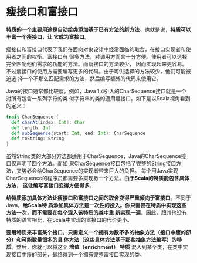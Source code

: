 瘦接口和富接口
================================================================================
**特质的一个主要用途是自动给类添加基于已有方法的新方法**。也就是说，**特质可以丰富一个瘦接口，让
它成为富接口**。

瘦接口和富接口代表了我们在面向对象设计中经常面临的取舍，在接口实现者和使用者之间的权衡。富接口有
很多方法，对调用方而言十分方便。使用者可以选择完全匹配他们需求的功能的方法。而瘦接口的方法较少，
因而实现起来更容易。不过瘦接口的使用方需要编写更多的代码。由于可供选择的方法较少，他们可能被迫选
择一个不那么匹配需求的方法，然后编写额外的代码来使用它。

Java的接口通常都比较瘦。例如，Java 1.4引入的CharSequence接口就是一个对所有包含一系列字符的类
似字符串的类的通用瘦接口。如下是以Scala视角看到的定义：
```scala
trait CharSequence {
  def charAt(index: Int): Char 
  def length: Int 
  def subSequence(start: Int, end: Int): CharSequence
  def toString: String
}
```
虽然String类的大部分方法都适用于CharSequence，Java的CharSequence接口仅声明了四个方法。而如
果CharSequence接口包括了完整的String接口方法，又势必会给CharSequence的实现者带来巨大的负担。
每个用Java实现CharSequence的程序员都需要多实现数十个方法。**由于Scala的特质能包含具体方法，
这让编写富接口变得方便得多**。

**给特质添加具体方法让瘦接口和富接口之间的取舍变得严重倾向于富接口**。不同于Java，**给Scala特
质添加具体方法是一次性的投入。你只需要在特质中实现这些方法一次，而不需要在每个混入该特质的类中重
新实现一遍**。因此，跟其他没有特质的语言相比，在Scala中实现的富接口的代价更小。

**要用特质来丰富某个接口，只需定义一个拥有为数不多的抽象方法（接口中瘦的部分）和可能数量很多的具
体方法（这些具体方法基于那些抽象方法编写）的特质**。然后，你就可以将这个 **增值（enrichment）
特质** 混入到某个类，在类中实现接口中瘦的部分，最终得到一个拥有完整富接口实现的类。




